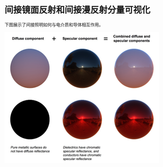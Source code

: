 # 间接镜面反射和间接漫反射分量可视化

下图展示了间接照明如何与电介质和导体相互作用。

![ibl_visualization](../../../assets/lightning/5.3/ibl_visualization.jpg)

